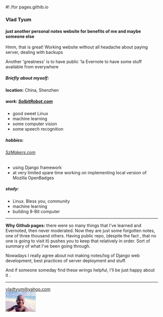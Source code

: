 #! /for pages.githib.io

### Vlad Tyum
#### just another personal notes website for benefits of me and maybe someone else

Hmm, that is great!
Working website without all headache about paying server, dealing with backups

Another 'greatness' is to have public 'la Evernote to have some stuff available  from everywhere


##### Briefly about myself:

__location:__ China, Shenzhen  

##### work: [SolbitRobot.com](http://solbitrobot.com)  
- good sweet Linux
- machine learning  
- some computer vision  
- some speech recognition  



##### hobbies:
###### [SzMakers.com](http://szmakers.com)
- using Django framework
- at very limited spare time working on implementing local version of Mozilla OpenBadges

##### study:
- Linux. Bless you, community
- machine learning
- building 8-Bit computer


___
__Why Github pages:__
there were so many things that I've learned and Evernoted, then never moderated. Now they are just some forgotten notes, one of three thousand others.
Having public repo, (despite the fact , that no one is going to visit it) pushes you to keep that relatively in order. Sort of summary of what I've been going through.

Nowadays I really agree about not making notes/log of Django web development, best practices of server deployment and stuff.

And if someone someday find these wrings helpful, I'll be just happy about it .
___


[vladtyum@yahoo.com](mailto:vladtyum@yahoo.com)  
![](assets/README-9af6bae5.jpg)

